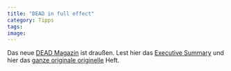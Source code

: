 ```yaml
---
title: "DEAD in full effect"
category: Tipps
tags: 
image: 
---
```


Das neue [DEAD Magazin](http://www.myspace.com/deadmagazine) ist draußen. Lest hier das [Executive Summary](http://www.the-groundzero.com/2007/08/09/dead-magazine-ausgabe-3-out-now/) und hier das [ganze originale originelle](http://download.deadmagazine.de/deadmagazine03_august2007.pdf) Heft.